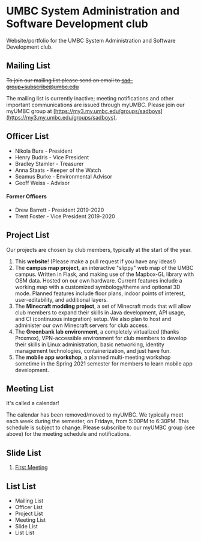 # UMBC System Administration and Software Development club
Website/portfolio for the UMBC System Administration and Software Development club.

## Mailing List
~~To join our mailing list please send an email to sad-group+subscribe@umbc.edu~~

The mailing list is currently inactive; meeting notifications and other important communications
are issued through myUMBC. Please join our myUMBC group
at [https://my3.my.umbc.edu/groups/sadboys](https://my3.my.umbc.edu/groups/sadboys).

## Officer List
* Nikola Bura - President
* Henry Budris - Vice President
* Bradley Stamler - Treasurer
* Anna Staats - Keeper of the Watch
* Seamus Burke - Environmental Advisor
* Geoff Weiss - Advisor

#### Former Officers
* Drew Barrett - President 2019-2020
* Trent Foster - Vice President 2019-2020

## Project List
Our projects are chosen by club members, typically at the start of the year.

1. This **website**! (Please make a pull request if you have any ideas!)
2. The **campus map project**, an interactive "slippy" web map of the UMBC campus. Written in Flask, and making use of the Mapbox-GL library with OSM data. Hosted on our own hardware. Current features include a working map with a customized symbology/theme and optional 3D mode. Planned features include floor plans, indoor points of interest, user-editability, and additional layers.
3. The **Minecraft modding project**, a set of Minecraft mods that will allow club members to expand their skills in Java development, API usage, and CI (continuous integration) setup. We also plan to host and administer our own Minecraft servers for club access.
4. The **Greenbank lab environment**, a completely virtualized (thanks Proxmox), VPN-accessible environment for club members to develop their skills in Linux administration, basic networking, identity management technologies, containerization, and just have fun.
5. The **mobile app workshop**, a planned multi-meeting workshop sometime in the Spring 2021 semester for members to learn mobile app development.

## Meeting List
It's called a calendar!

The calendar has been removed/moved to myUMBC.
We typically meet each week during the semester, on Fridays, from 5:00PM to 6:30PM. This schedule is subject to change.
Please subscribe to our myUMBC group (see above) for the meeting schedule and notifications.

## Slide List
1. [First Meeting](Slides/first_meeting.slides.html)

## List List
- Mailing List
- Officer List
- Project List
- Meeting List
- Slide List
- List List
